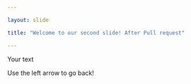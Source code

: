 ```yaml
---

layout: slide

title: "Welcome to our second slide! After Pull request"

---
```


Your text

Use the left arrow to go back!
